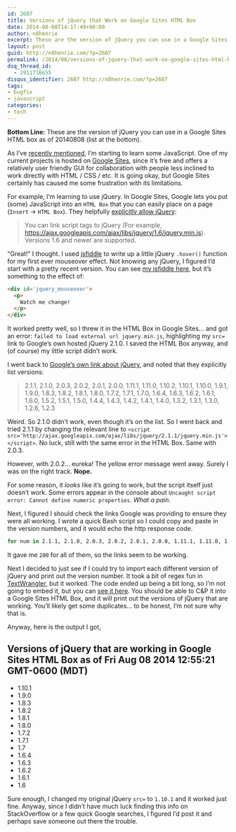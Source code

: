 ```yaml
---
id: 2607
title: Versions of jQuery that Work on Google Sites HTML Box
date: 2014-08-08T14:17:49+00:00
author: n8henrie
excerpt: These are the version of jQuery you can use in a Google Sites HTML box as of 20140808 (list at the bottom).
layout: post
guid: http://n8henrie.com/?p=2607
permalink: /2014/08/versions-of-jquery-that-work-on-google-sites-html-box/
dsq_thread_id:
  - 2911716655
disqus_identifier: 2607 http://n8henrie.com/?p=2607
tags:
- bugfix
- javascript
categories:
- tech
---
```

**Bottom Line:** These are the version of jQuery you can use in a Google Sites HTML box as of 20140808 (list at the bottom).<!--more-->

As I’ve [recently mentioned](http://n8henrie.com/tag/javascript/), I’m starting to learn some JavaScript. One of my current projects is hosted on <a target="_blank" href="https://sites.google.com/" title="Google Sites">Google Sites</a>, since it’s free and offers a relatively user friendly GUI for collaboration with people less inclined to work directly with HTML / CSS / etc. It is going okay, but Google Sites certainly has caused me some frustration with its limitations.

For example, I’m learning to use jQuery. In Google Sites, Google lets you put (some) JavaScript into an `HTML Box` that you can easily place on a page (`Insert` -> `HTML Box`). They helpfully <a target="_blank" href="https://support.google.com/sites/answer/2500646">explicitly allow jQuery</a>:

> You can link script tags to jQuery (For example, https://ajax.googleapis.com/ajax/libs/jquery/1.6/jquery.min.js). Versions 1.6 and newer are supported.

“Great!” I thought. I used <a target="_blank" href="http://jsfiddle.net/" title="JSFiddle: Create a new fiddle">jsfiddle</a> to write up a little jQuery `.hover()` function for my first ever mouseover effect. Not knowing any jQuery, I figured I’d start with a pretty recent version. You can see <a target="_blank" href="http://jsfiddle.net/n8henrie/dfo9fqz0/">my jsfiddle here</a>, but it’s something to the effect of:

```html
<div id='jquery_mouseover'>
  <p>
    Watch me change!
  </p>
</div>
```

It worked pretty well, so I threw it in the HTML Box in Google Sites… and got an error: `failed to load external url jquery.min.js`, highlighting my `src=` link to Google’s own hosted jQuery 2.1.0. I saved the HTML Box anyway, and (of course) my little script didn’t work.

I went back to <a target="_blank" href="https://developers.google.com/speed/libraries/devguide?csw=1#jquery">Google’s own link about jQuery</a>, and noted that they explicitly list versions:

> 2.1.1, 2.1.0, 2.0.3, 2.0.2, 2.0.1, 2.0.0, 1.11.1, 1.11.0, 1.10.2, 1.10.1, 1.10.0, 1.9.1, 1.9.0, 1.8.3, 1.8.2, 1.8.1, 1.8.0, 1.7.2, 1.7.1, 1.7.0, 1.6.4, 1.6.3, 1.6.2, 1.6.1, 1.6.0, 1.5.2, 1.5.1, 1.5.0, 1.4.4, 1.4.3, 1.4.2, 1.4.1, 1.4.0, 1.3.2, 1.3.1, 1.3.0, 1.2.6, 1.2.3

Weird. So 2.1.0 didn’t work, even though it’s on the list. So I went back and tried 2.1.1 by changing the relevant line to `<script src='http://ajax.googleapis.com/ajax/libs/jquery/2.1.1/jquery.min.js'></script>`. No luck, still with the same error in the HTML Box. Same with 2.0.3.

However, with 2.0.2… eureka! The yellow error message went away. Surely I was on the right track. **Nope.**

For some reason, it _looks_ like it’s going to work, but the script itself just doesn’t work. Some errors appear in the console about `Uncaught script error: Cannot define numeric properties`. _What a pain._

Next, I figured I should check the links Google was providing to ensure they were all working. I wrote a quick Bash script so I could copy and paste in the version numbers, and it would echo the http response code.

```bash
for num in 2.1.1, 2.1.0, 2.0.3, 2.0.2, 2.0.1, 2.0.0, 1.11.1, 1.11.0, 1.10.2, 1.10.1, 1.10.0, 1.9.1, 1.9.0, 1.8.3, 1.8.2, 1.8.1, 1.8.0, 1.7.2, 1.7.1, 1.7.0, 1.6.4, 1.6.3, 1.6.2, 1.6.1, 1.6.0, 1.5.2, 1.5.1, 1.5.0, 1.4.4, 1.4.3, 1.4.2, 1.4.1, 1.4.0, 1.3.2, 1.3.1, 1.3.0, 1.2.6, 1.2.3; do echo $num | tr -d ',' | (read clean; echo "$clean: "$(curl -s -o /dev/null -w "%{http_code}" http://ajax.googleapis.com/ajax/libs/jquery/$clean/jquery.min.js)); done
```

It gave me `200` for all of them, so the links seem to be working.

Next I decided to just see if I could try to import each different version of jQuery and print out the version number. It took a bit of regex fun in <a target="_blank" href="https://itunes.apple.com/us/app/textwrangler/id404010395?mt=12&uo=4&at=10l5H6" title="TextWrangler">TextWrangler</a>, but it worked. The code ended up being a bit long, so I’m not going to embed it, but you can <a target="_blank" href="https://gist.github.com/n8henrie/d77f547d795ef096e259">see it here</a>. You should be able to C&P it into a Google Sites HTML Box, and it will print out the versions of jQuery that are working. You’ll likely get some duplicates… to be honest, I’m not sure why that is.

Anyway, here is the output I got,

## Versions of jQuery that are working in Google Sites HTML Box as of Fri Aug 08 2014 12:55:21 GMT-0600 (MDT)

  * 1.10.1
  * 1.9.0
  * 1.8.3
  * 1.8.2
  * 1.8.1
  * 1.8.0
  * 1.7.2
  * 1.7.1
  * 1.7
  * 1.6.4
  * 1.6.3
  * 1.6.2
  * 1.6.1
  * 1.6

Sure enough, I changed my original jQuery `src=` to `1.10.1` and it worked just fine. Anyway, since I didn’t have much luck finding this info on StackOverflow or a few quick Google searches, I figured I’d post it and perhaps save someone out there the trouble.

